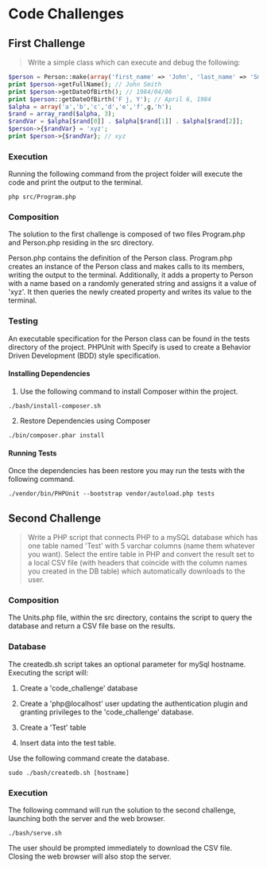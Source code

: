 # Code Challenges

## First Challenge

> Write a simple class which can execute and debug the following:
```php
$person = Person::make(array('first_name' => 'John', 'last_name' => 'Smith', 'date_of_birth' => '1984/04/06'));
print $person->getFullName(); // John Smith
print $person->getDateOfBirth(); // 1984/04/06
print $person::getDateOfBirth('F j, Y'); // April 6, 1984
$alpha = array('a','b','c','d','e','f',g,'h');
$rand = array_rand($alpha, 3);
$randVar = $alpha[$rand[0]] . $alpha[$rand[1]] . $alpha[$rand[2]];
$person->{$randVar} = 'xyz';
print $person->{$randVar}; // xyz
```

### Execution

Running the following command from the project folder will execute the code and print the output to the terminal.

```
php src/Program.php
```

### Composition

The solution to the first challenge is composed of two files Program.php and Person.php residing in the src directory. 

Person.php contains the definition of the Person class. Program.php creates an instance of the Person class and makes calls to its members, writing the output to the terminal. Additionally, it adds a property to Person with a name based on a randomly generated string and assigns it a value of 'xyz'. It then queries the newly created property and writes its value to the terminal.

### Testing

An executable specification for the Person class can be found in the tests directory of the project. PHPUnit with Specify is used to create a Behavior Driven Development (BDD) style specification. 

#### Installing Dependencies

1. Use the following command to install Composer within the project.

```
./bash/install-composer.sh
```

2. Restore Dependencies using Composer

```
./bin/composer.phar install
```

#### Running Tests

Once the dependencies has been restore you may run the tests with the following command. 

```
./vendor/bin/PHPUnit --bootstrap vendor/autoload.php tests
```

## Second Challenge

 > Write a PHP script that connects PHP to a mySQL database which has one table named 'Test' with 5 varchar columns (name them whatever you want).  Select the entire table in PHP and convert the result set to a local CSV file (with headers that coincide with the column names you created in the DB table) which automatically downloads to the user. 

 ### Composition

The Units.php file, within the src directory, contains the script to query the database and return a CSV file base on the results.

 ### Database

 The createdb.sh script takes an optional parameter for mySql hostname. Executing the script will:

 1. Create a 'code_challenge' database

 2. Create a 'php@localhost' user updating the authentication plugin and granting privileges to the 'code_challenge' database.

 3. Create a 'Test' table 

 4. Insert data into the test table.

 Use the following command create the database.
 ```
 sudo ./bash/createdb.sh [hostname]
 ```

### Execution

The following command will run the solution to the second challenge, launching both the server and the web browser. 

```
./bash/serve.sh
```

The user should be prompted immediately to download the CSV file. Closing the web browser will also stop the server.